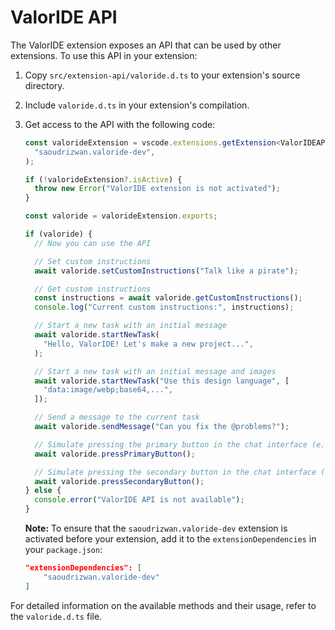 # ValorIDE API

The ValorIDE extension exposes an API that can be used by other extensions. To use this API in your extension:

1. Copy `src/extension-api/valoride.d.ts` to your extension's source directory.
2. Include `valoride.d.ts` in your extension's compilation.
3. Get access to the API with the following code:

   ```ts
   const valorideExtension = vscode.extensions.getExtension<ValorIDEAPI>(
     "saoudrizwan.valoride-dev",
   );

   if (!valorideExtension?.isActive) {
     throw new Error("ValorIDE extension is not activated");
   }

   const valoride = valorideExtension.exports;

   if (valoride) {
     // Now you can use the API

     // Set custom instructions
     await valoride.setCustomInstructions("Talk like a pirate");

     // Get custom instructions
     const instructions = await valoride.getCustomInstructions();
     console.log("Current custom instructions:", instructions);

     // Start a new task with an initial message
     await valoride.startNewTask(
       "Hello, ValorIDE! Let's make a new project...",
     );

     // Start a new task with an initial message and images
     await valoride.startNewTask("Use this design language", [
       "data:image/webp;base64,...",
     ]);

     // Send a message to the current task
     await valoride.sendMessage("Can you fix the @problems?");

     // Simulate pressing the primary button in the chat interface (e.g. 'Save' or 'Proceed While Running')
     await valoride.pressPrimaryButton();

     // Simulate pressing the secondary button in the chat interface (e.g. 'Reject')
     await valoride.pressSecondaryButton();
   } else {
     console.error("ValorIDE API is not available");
   }
   ```

   **Note:** To ensure that the `saoudrizwan.valoride-dev` extension is activated before your extension, add it to the `extensionDependencies` in your `package.json`:

   ```json
   "extensionDependencies": [
       "saoudrizwan.valoride-dev"
   ]
   ```

For detailed information on the available methods and their usage, refer to the `valoride.d.ts` file.

